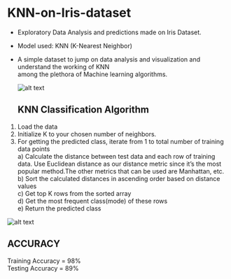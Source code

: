 # KNN-on-Iris-dataset
- Exploratory Data Analysis and predictions made on Iris Dataset.<br>
- Model used: KNN (K-Nearest Neighbor)<br>
- A simple dataset to jump on data analysis and visualization and understand the working of KNN<br>
  among the plethora of Machine learning algorithms.
  
  
  ![alt text](https://i.ytimg.com/vi/iOtTpd1R5so/maxresdefault.jpg)
  
  ## KNN Classification Algorithm
1) Load the data<br>
2) Initialize K to your chosen number of neighbors.<br>
3) For getting the predicted class, iterate from 1 to total number of training data points<br>
a) Calculate the distance between test data and each row of training data. Use Euclidean distance as our distance metric
   since it’s the most popular method.The other metrics that can be used are Manhattan, etc.<br>
b) Sort the calculated distances in ascending order based on distance values<br>
c) Get top K rows from the sorted array<br>
d) Get the most frequent class(mode) of these rows<br>
e) Return the predicted class<br>

![alt text](https://media-exp1.licdn.com/dms/image/C5612AQEfdJ6asQfU0g/article-inline_image-shrink_1000_1488/0/1589715473969?e=1659571200&v=beta&t=uz-RgtR42q5D8xvnMnfxc6jE1OP5X5jHBDDmG-dqSO4)

## ACCURACY
Training Accuracy = 98%<br>
Testing Accuracy = 89%


  
  
  



